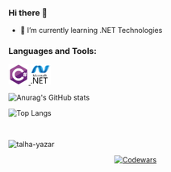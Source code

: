 ### Hi there 👋

- 🌱 I’m currently learning .NET Technologies

<h3 align="left">Languages and Tools:</h3>
<p align="left"> <a href="https://www.w3schools.com/cs/" target="_blank" rel="noreferrer"> <img src="https://raw.githubusercontent.com/devicons/devicon/master/icons/csharp/csharp-original.svg" alt="csharp" width="40" height="40"/> </a> <a href="https://dotnet.microsoft.com/" target="_blank" rel="noreferrer"> <img src="https://raw.githubusercontent.com/devicons/devicon/master/icons/dot-net/dot-net-original-wordmark.svg" alt="dotnet" width="40" height="40"/> </a>

  <br>
  
![Anurag's GitHub stats](https://github-readme-stats.vercel.app/api?username=talha-yazar&show_icons=true&theme=radical)
  
![Top Langs](https://github-readme-stats.vercel.app/api/top-langs/?username=talha-yazar&layout=compact&theme=tokyonight)

<br>
<p align="left"><img src="https://komarev.com/ghpvc/?username=talha-yazar&style=flat-square&color=blueviolet" alt="talha-yazar" /></p>


<div id="statistics_competitions_block_id" align="center" style="align-content: center; text-align:center;">
    <a href="https://www.codewars.com/users/talha-yazar" target="_blank">
        <img src="https://www.codewars.com/users/talha-yazar/badges/micro" alt="Codewars" />
    </a>
</div>
<!--
**talha-yazar/talha-yazar** is a ✨ _special_ ✨ repository because its `README.md` (this file) appears on your GitHub profile.

Here are some ideas to get you started:

- 🔭 I’m currently working on ...
- 🌱 I’m currently learning ...
- 👯 I’m looking to collaborate on ...
- 🤔 I’m looking for help with ...
- 💬 Ask me about ...
- 📫 How to reach me: ...
- 😄 Pronouns: ...
- ⚡ Fun fact: ...
-->
